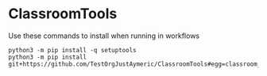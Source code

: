 # ClassroomTools

Use these commands to install when running in workflows
```
python3 -m pip install -q setuptools
python3 -m pip install git+https://github.com/TestOrgJustAymeric/ClassroomTools#egg=classroom_tools
```
